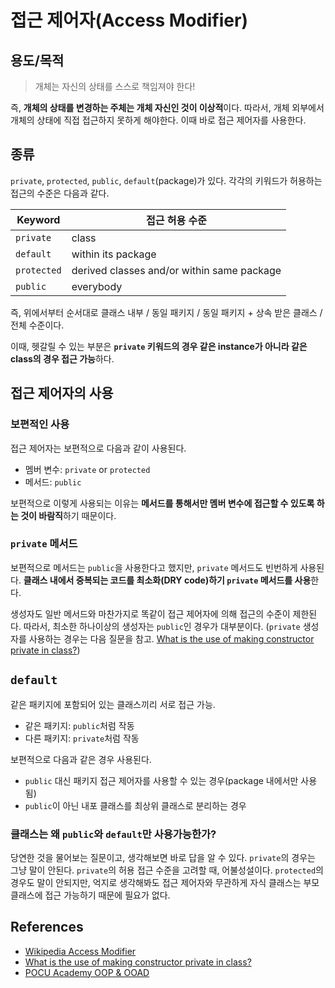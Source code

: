 # 접근 제어자(Access Modifier)

## 용도/목적

>개체는 자신의 상태를 스스로 책임져야 한다!

즉, **개체의 상태를 변경하는 주체는 개체 자신인 것이 이상적**이다. 따라서, 개체 외부에서 개체의 상태에 직접 접근하지 못하게 해야한다. 이때 바로 접근 제어자를 사용한다.

## 종류
`private`, `protected`, `public`, `default`(package)가 있다. 각각의 키워드가 허용하는 접근의 수준은 다음과 같다.

| Keyword     | 접근 허용 수준 |
| --- | --- |
| `private`   | class |
| `default`   | within its package |
| `protected` | derived classes and/or within same package |
| `public`    | everybody |

즉, 위에서부터 순서대로 클래스 내부 / 동일 패키지 / 동일 패키지 + 상속 받은 클래스 / 전체 수준이다.

이때, 헷갈릴 수 있는 부분은 **`private` 키워드의 경우 같은 instance가 아니라 같은 class의 경우 접근 가능**하다.

## 접근 제어자의 사용

### 보편적인 사용
접근 제어자는 보편적으로 다음과 같이 사용된다.
* 멤버 변수: `private` or `protected`
* 메서드: `public`

보편적으로 이렇게 사용되는 이유는 **메서드를 통해서만 멤버 변수에 접근할 수 있도록 하는 것이 바람직**하기 때문이다.

### `private` 메서드
보편적으로 메서드는 `public`을 사용한다고 했지만, `private` 메서드도 빈번하게 사용된다. **클래스 내에서 중복되는 코드를 최소화(DRY code)하기 `private` 메서드를 사용**한다.

생성자도 일반 메서드와 마찬가지로 똑같이 접근 제어자에 의해 접근의 수준이 제한된다. 따라서, 최소한 하나이상의 생성자는 `public`인 경우가 대부분이다. (`private` 생성자를 사용하는 경우는 다음 질문을 참고. [What is the use of making constructor private in class?](https://stackoverflow.com/questions/2062560/what-is-the-use-of-making-constructor-private-in-a-class))

## `default`
같은 패키지에 포함되어 있는 클래스끼리 서로 접근 가능.
* 같은 패키지: `public`처럼 작동
* 다른 패키지: `private`처럼 작동

보편적으로 다음과 같은 경우 사용된다.
* `public` 대신 패키지 접근 제어자를 사용할 수 있는 경우(package 내에서만 사용됨)
* `public`이 아닌 내포 클래스를 최상위 클래스로 분리하는 경우

### 클래스는 왜 `public`와 `default`만 사용가능한가?
당연한 것을 물어보는 질문이고, 생각해보면 바로 답을 알 수 있다. `private`의 경우는 그냥 말이 안된다. `private`의 허용 접근 수준을 고려할 때, 어불성설이다. `protected`의 경우도 말이 안되지만, 억지로 생각해봐도 접근 제어자와 무관하게 자식 클래스는 부모 클래스에 접근 가능하기 때문에 필요가 없다.

## References
* [Wikipedia Access Modifier](https://en.wikipedia.org/wiki/Access_modifiers)
* [What is the use of making constructor private in class?](https://stackoverflow.com/questions/2062560/what-is-the-use-of-making-constructor-private-in-a-class)
* [POCU Academy OOP & OOAD](https://pocu.academy/ko/Courses/COMP2500)